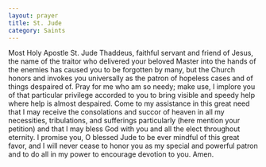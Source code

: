```yaml
---
layout: prayer
title: St. Jude
category: Saints
---
```

Most Holy Apostle St. Jude Thaddeus, faithful servant and friend of Jesus, the name of the traitor who delivered your beloved Master into the hands of the enemies has caused you to be forgotten by many, but the Church honors and invokes you universally as the patron of hopeless cases and of things despaired of. Pray for me who am so needy; make use, I implore you of that particular privilege accorded to you to bring visible and speedy help where help is almost despaired. Come to my assistance in this great need that I may receive the consolations and succor of heaven in all my necessities, tribulations, and sufferings particularly (here mention your petition) and that I may bless God with you and all the elect throughout eternity. I promise you, O blessed Jude to be ever mindful of this great favor, and I will never cease to honor you as my special and powerful patron and to do all in my power to encourage devotion to you. Amen.

